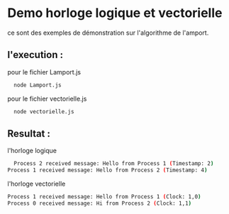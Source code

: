 
# Demo horloge logique et vectorielle

ce sont des exemples de démonstration sur l'algorithme de l'amport.



## l'execution : 

pour le fichier Lamport.js

```bash
  node Lamport.js
```
pour le fichier vectorielle.js

```bash
  node vectorielle.js
```

## Resultat :

l'horloge logique
```bash
  Process 2 received message: Hello from Process 1 (Timestamp: 2)
Process 1 received message: Hello from Process 2 (Timestamp: 4)
```

l'horloge vectorielle
```bash
Process 1 received message: Hello from Process 1 (Clock: 1,0)
Process 0 received message: Hi from Process 2 (Clock: 1,1)
```
